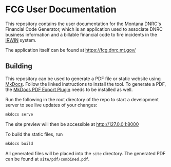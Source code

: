 # FCG User Documentation
This repository contains the user documentation for the Montana DNRC's Financial Code Generator, which is an application
used to associate DNRC business information and a billable financial code to fire incidents in the [IRWIN] system.

The application itself can be found at https://fcg.dnrc.mt.gov/

## Building

This repository can be used to generate a PDF file or static website using [MkDocs]. Follow the linked instructions to install the tool.
To generate a PDF, the [MkDocs PDF Export Plugin] needs to be installed as well.

Run the following in the root directory of the repo to start a development server to see live updates of your changes:

``` sh
mkdocs serve
```

The site preview will then be accessible at http://127.0.0.1:8000

To build the static files, run
``` sh
mkdocs build
```

All generated files will be placed into the `site` directory. The generated PDF can be found at `site/pdf/combined.pdf`.

[IRWIN]: https://forestsandrangelands.gov/WFIT/applications/IRWIN/index.shtml
[MkDocs]: https://www.mkdocs.org/
[MkDocs PDF Export Plugin]: https://github.com/zhaoterryy/mkdocs-pdf-export-plugin
